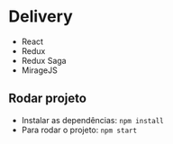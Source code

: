 # Delivery

- React
- Redux
- Redux Saga
- MirageJS

## Rodar projeto

- Instalar as dependências: `npm install`
- Para rodar o projeto: `npm start`
